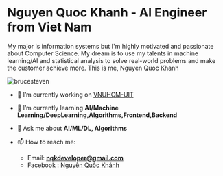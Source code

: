 
<h1 algin="center">Nguyen Quoc Khanh - AI Engineer from Viet Nam </h1> 

My major is information systems but I'm highly motivated and passionate about Computer Science. My dream is to use my talents in machine learning/AI and statistical analysis to solve real-world problems and make the customer achieve more. This is me, Nguyen Quoc Khanh

<p align="left"> <img src="https://komarev.com/ghpvc/?username=brucesteven&label=Profile%20views&color=0e75b6&style=flat" alt="brucesteven" /> </p>

<!-- <p align="left"> <a href="https://github.com/ryo-ma/github-profile-trophy"><img src="https://github-profile-trophy.vercel.app/?username=brucesteven" alt="brucesteven" /></a> </p> -->

- 🔭 I’m currently working on [VNUHCM-UIT](https://www.uit.edu.vn/)

- 🌱 I’m currently learning **AI/Machine Learning/DeepLearning,Algorithms,Frontend,Backend**

- 💬 Ask me about **AI/ML/DL, Algorithms**

- 📫 How to reach me:
   - Email: **nqkdeveloper@gmail.com**
   - Facebook : [Nguyễn Quốc Khánh](https://www.facebook.com/nqk.dev)


